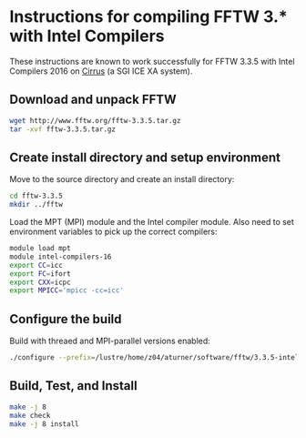 Instructions for compiling FFTW 3.* with Intel Compilers 
=========================================================

These instructions are known to work successfully for FFTW 3.3.5 with
Intel Compilers 2016 on [Cirrus](http://www.epcc.ed.ac.uk/cirrus) (a
SGI ICE XA system).

Download and unpack FFTW
------------------------

```bash
wget http://www.fftw.org/fftw-3.3.5.tar.gz
tar -xvf fftw-3.3.5.tar.gz
```

Create install directory and setup environment
----------------------------------------------

Move to the source directory and create an install directory:

```bash
cd fftw-3.3.5
mkdir ../fftw
```

Load the MPT (MPI) module and the Intel compiler module. Also 
need to set environment variables to pick up the correct compilers:

```bash
module load mpt
module intel-compilers-16
export CC=icc
export FC=ifort
export CXX=icpc
export MPICC='mpicc -cc=icc'
```

Configure the build
-------------------

Build with threaed and MPI-parallel versions enabled:

```bash
./configure --prefix=/lustre/home/z04/aturner/software/fftw/3.3.5-intel --enable-mpi --enable-threads --enable-openmp
```

Build, Test, and Install
------------------------

```bash
make -j 8
make check
make -j 8 install
```

